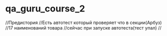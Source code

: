 # qa_guru_course_2

//Предистория 
//Есть автотест который проверяет что в секции(Арбуз)
//17 наименований товара
//сейчас при запуске автотеста(тест упал)
// 